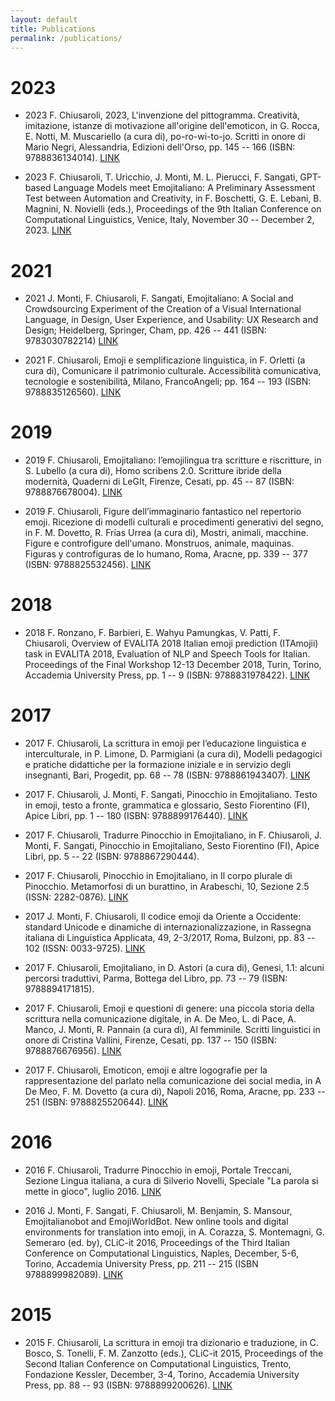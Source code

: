 ```yaml
---
layout: default
title: Publications
permalink: /publications/
---
```


# 2023

- 2023 F. Chiusaroli, 2023, L'invenzione del pittogramma. Creatività, imitazione, istanze di motivazione all'origine dell'emoticon, in G. Rocca, E. Notti, M. Muscariello (a cura di), po-ro-wi-to-jo. Scritti in onore di Mario Negri, Alessandria, Edizioni dell'Orso, pp. 145 -- 166 (ISBN: 9788836134014).
[LINK](https://u-pad.unimc.it/handle/11393/325171)

- 2023 F. Chiusaroli, T. Uricchio, J. Monti, M. L. Pierucci, F. Sangati, GPT-based Language Models meet Emojitaliano: A Preliminary Assessment Test between Automation and Creativity, in F. Boschetti, G. E. Lebani, B. Magnini, N. Novielli (eds.), Proceedings of the 9th Italian Conference on Computational Linguistics, Venice, Italy, November 30 -- December 2, 2023.
[LINK](https://ceur-ws.org/Vol-3596/paper15.pdf)

# 2021

- 2021 J. Monti, F. Chiusaroli, F. Sangati, Emojitaliano: A Social and Crowdsourcing Experiment of the Creation of a Visual International Language, in Design, User Experience, and Usability: UX Research and Design; Heidelberg, Springer, Cham, pp. 426 -- 441 (ISBN: 9783030782214)
[LINK](https://dl.acm.org/doi/10.1007/978-3-030-78221-4_29)

- 2021 F. Chiusaroli, Emoji e semplificazione linguistica, in F. Orletti (a cura di), Comunicare il patrimonio culturale. Accessibilità comunicativa, tecnologie e sostenibilità, Milano, FrancoAngeli; pp. 164 -- 193 (ISBN: 9788835126560).
[LINK](https://u-pad.unimc.it/handle/11393/299968)

# 2019

- 2019 F. Chiusaroli, Emojitaliano: l’emojilingua tra scritture e riscritture, in S. Lubello (a cura di), Homo scribens 2.0. Scritture ibride della modernità, Quaderni di LeGIt, Firenze, Cesati, pp. 45 -- 87 (ISBN: 9788876678004).
[LINK](https://u-pad.unimc.it/handle/11393/275708)

- 2019 F. Chiusaroli, Figure dell’immaginario fantastico nel repertorio emoji. Ricezione di modelli culturali e procedimenti generativi del segno, in F. M. Dovetto, R. Frías Urrea (a cura di), Mostri, animali, macchine. Figure e controfigure dell'umano. Monstruos, animale, maquinas. Figuras y controfiguras de lo humano, Roma, Aracne, pp. 339 -- 377 (ISBN: 9788825532456).
[LINK](https://u-pad.unimc.it/handle/11393/275710)

# 2018

- 2018 F. Ronzano, F. Barbieri, E. Wahyu Pamungkas, V. Patti, F. Chiusaroli, Overview of EVALITA 2018 Italian emoji prediction (ITAmojii) task in EVALITA 2018, Evaluation of NLP and Speech Tools for Italian. Proceedings of the Final Workshop 12-13 December 2018, Turin, Torino, Accademia University Press, pp. 1 -- 9 (ISBN: 9788831978422).
[LINK](https://ceur-ws.org/Vol-2263/paper004.pdf)

# 2017

- 2017 F. Chiusaroli, La scrittura in emoji per l’educazione linguistica e interculturale, in P. Limone, D. Parmigiani (a cura di), Modelli pedagogici e pratiche didattiche per la formazione iniziale e in servizio degli insegnanti, Bari, Progedit, pp. 68 -- 78 (ISBN: 9788861943407).
[LINK](https://u-pad.unimc.it/handle/11393/239901)

- 2017 F. Chiusaroli, J. Monti, F. Sangati, Pinocchio in Emojitaliano. Testo in emoji, testo a fronte, grammatica e glossario, Sesto Fiorentino (FI), Apice Libri, pp. 1 -- 180 (ISBN: 9788899176440).
[LINK](https://www.amazon.it/Pinocchio-emojitaliano-Francesca-Chiusaroli/dp/8899176442)

- 2017 F. Chiusaroli, Tradurre Pinocchio in Emojitaliano, in F. Chiusaroli, J. Monti, F. Sangati,
Pinocchio in Emojitaliano, Sesto Fiorentino (FI), Apice Libri, pp. 5 -- 22 (ISBN: 9788867290444).
<!-- [LINK]() -->

- 2017 F. Chiusaroli, Pinocchio in Emojitaliano, in Il corpo plurale di Pinocchio. Metamorfosi di un burattino, in Arabeschi, 10, Sezione 2.5 (ISSN: 2282-0876).
[LINK](https://u-pad.unimc.it/handle/11393/242360)

- 2017 J. Monti, F. Chiusaroli, Il codice emoji da Oriente a Occidente: standard Unicode e dinamiche di internazionalizzazione, in Rassegna italiana di Linguistica Applicata, 49, 2-3/2017, Roma, Bulzoni, pp. 83 -- 102 (ISSN: 0033-9725).
[LINK](https://u-pad.unimc.it/handle/11393/242869)

- 2017 F. Chiusaroli, Emojitaliano, in D. Astori (a cura di), Genesi, 1.1: alcuni percorsi traduttivi, Parma, Bottega del Libro, pp. 73 -- 79 (ISBN: 9788894171815).
<!-- [LINK]() -->

- 2017 F. Chiusaroli, Emoji e questioni di genere: una piccola storia della scrittura nella comunicazione digitale, in A. De Meo, L. di Pace, A. Manco, J. Monti, R. Pannain (a cura di), Al femminile. Scritti linguistici in onore di Cristina Vallini, Firenze, Cesati, pp. 137 -- 150 (ISBN: 9788876676956).
[LINK](https://u-pad.unimc.it/handle/11393/243674)

- 2017 F. Chiusaroli, Emoticon, emoji e altre logografie per la rappresentazione del parlato nella comunicazione dei social media, in A De Meo, F. M. Dovetto (a cura di), Napoli 2016, Roma, Aracne, pp. 233 -- 251 (ISBN: 9788825520644).
[LINK](https://u-pad.unimc.it/handle/11393/251433)

# 2016

- 2016 F. Chiusaroli, Tradurre Pinocchio in emoji, Portale Treccani, Sezione Lingua italiana, a cura di Silverio Novelli, Speciale "La parola si mette in gioco", luglio 2016.
[LINK](https://www.treccani.it/magazine/lingua_italiana/speciali/ludolinguistica/Chiusaroli.html)

- 2016 J. Monti, F. Sangati, F. Chiusaroli, M. Benjamin, S. Mansour, Emojitalianobot and EmojiWorldBot. New online tools and digital environments for translation into emoji, in A. Corazza, S. Montemagni, G. Semeraro (ed. by), CLiC-it 2016, Proceedings of the Third Italian Conference on Computational Linguistics, Naples, December, 5-6, Torino, Accademia University Press, pp. 211 -- 215 (ISBN 9788899982089).
[LINK](https://ceur-ws.org/Vol-1749/paper37.pdf)

# 2015

- 2015 F. Chiusaroli, La scrittura in emoji tra dizionario e traduzione, in C. Bosco, S. Tonelli, F. M. Zanzotto (eds.), CLiC-it 2015, Proceedings of the Second Italian Conference on Computational Linguistics, Trento, Fondazione Kessler, December, 3-4, Torino, Accademia University Press, pp. 88 -- 93 (ISBN: 9788899200626).
[LINK](https://books.openedition.org/aaccademia/pdf/1437)
